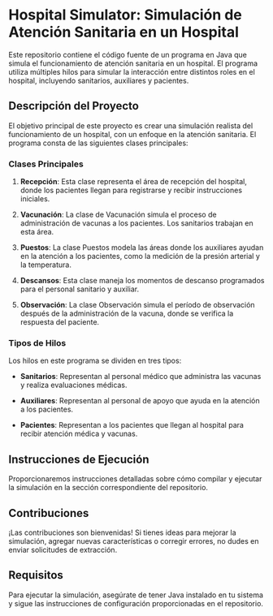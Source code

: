 # Hospital Simulator: Simulación de Atención Sanitaria en un Hospital

Este repositorio contiene el código fuente de un programa en Java que simula el funcionamiento de atención sanitaria en un hospital. El programa utiliza múltiples hilos para simular la interacción entre distintos roles en el hospital, incluyendo sanitarios, auxiliares y pacientes.

## Descripción del Proyecto

El objetivo principal de este proyecto es crear una simulación realista del funcionamiento de un hospital, con un enfoque en la atención sanitaria. El programa consta de las siguientes clases principales:

### Clases Principales

1. **Recepción**: Esta clase representa el área de recepción del hospital, donde los pacientes llegan para registrarse y recibir instrucciones iniciales.

2. **Vacunación**: La clase de Vacunación simula el proceso de administración de vacunas a los pacientes. Los sanitarios trabajan en esta área.

3. **Puestos**: La clase Puestos modela las áreas donde los auxiliares ayudan en la atención a los pacientes, como la medición de la presión arterial y la temperatura.

4. **Descansos**: Esta clase maneja los momentos de descanso programados para el personal sanitario y auxiliar.

5. **Observación**: La clase Observación simula el período de observación después de la administración de la vacuna, donde se verifica la respuesta del paciente.

### Tipos de Hilos

Los hilos en este programa se dividen en tres tipos:

- **Sanitarios**: Representan al personal médico que administra las vacunas y realiza evaluaciones médicas.

- **Auxiliares**: Representan al personal de apoyo que ayuda en la atención a los pacientes.

- **Pacientes**: Representan a los pacientes que llegan al hospital para recibir atención médica y vacunas.

## Instrucciones de Ejecución

Proporcionaremos instrucciones detalladas sobre cómo compilar y ejecutar la simulación en la sección correspondiente del repositorio.

## Contribuciones

¡Las contribuciones son bienvenidas! Si tienes ideas para mejorar la simulación, agregar nuevas características o corregir errores, no dudes en enviar solicitudes de extracción.

## Requisitos

Para ejecutar la simulación, asegúrate de tener Java instalado en tu sistema y sigue las instrucciones de configuración proporcionadas en el repositorio.

